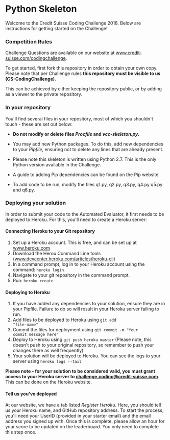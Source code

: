 
# Python Skeleton

Welcome to the Credit Suisse Coding Challenge 2018. Below are instructions for getting started on the Challenge!

### Competition Rules


Challenge Questions are available on our website at www.credit-suisse.com/codingchallenge.

To get started, first fork this repository in order to obtain your own copy. Please note that per Challenge rules <b>this repository must be visible to us (CS-CodingChallenge)</b>.

This can be achieved by either keeping the repository public, or by adding <insert username here> as a viewer to the private repository.

### In your repository

You'll find several files in your repository, most of which you shouldn't touch - these are set out below:

- <b> Do not modify or delete files <i>Procfile</i> and <i>vcc-skeleton.py</i>.</b>

- You may add new Python packages. To do this, add new dependencies to your <i>Pipfile</i>, ensuring not to delete any lines that are already present.

- Please note this skeleton is written using Python 2.7. This is the only Python version available in the Challenge.

- A guide to adding Pip dependencies can be found on the Pip website.

- To add code to be run, modify the files q1.py, q2.py, q3.py, q4.py q5.py and q6.py.

### Deploying your solution

In order to submit your code to the Automated Evaluator, it first needs to be deployed to Heroku. For this, you'll need to create a Heroku server:

#### Connecting Heroku to your Git repository

1) Set up a Heroku account. This is free, and can be set up at www.heroku.com
2) Download the Herou Command Line tools (www.devcenter.heroku.com/articles/heroku-cli)
3) In a command prompt, log in to your Heroku account using the command:
    <code>heroku login</code>
4) Navigate to your git repository in the command prompt.
5) Run:
    <code>heroku create</code>

#### Deploying to Heroku

1) If you have added any dependencies to your solution, ensure they are in your Pipfile. Failure to do so will result in your Heroku server failing to run.
2) Add files to be deployed to Heroku using <code>git add "file-name"</code> 
3) Commit the files for deployment using <code>git commit -m "Your commit message here"</code>
4) Deploy to Heroku using <code>git push heroku master</code> (Please note, this doesn't push to your original repository, so remember to push your changes there as well frequently).
5) Your solution will be deployed to Heroku. You can see the logs to your server using <code>heroku logs --tail</code>

<b>Please note - for your solution to be considered valid, you must grant access to your Heroku server to challenge.coding@credit-suisse.com</b>. This can be done on the Heroku website.

#### Tell us you've deployed

At our website, we have a tab listed <i>Register Heroku</i>. Here, you should tell us your Heroku name, and GitHub repository address. To start the process, you'll need your UserID (provided in your starter email) and the email address you signed up with. Once this is complete, please allow an hour for your score to be updated on the leaderboard. You only need to complete this step once.
